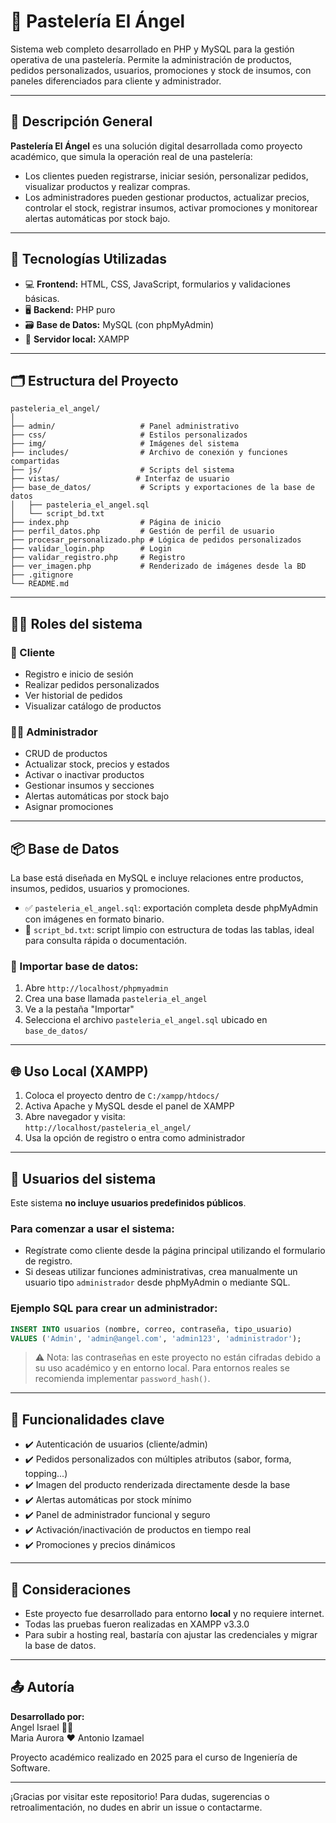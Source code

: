 # 🎂 Pastelería El Ángel

Sistema web completo desarrollado en PHP y MySQL para la gestión operativa de una pastelería. Permite la administración de productos, pedidos personalizados, usuarios, promociones y stock de insumos, con paneles diferenciados para cliente y administrador.

---

## 🧾 Descripción General

**Pastelería El Ángel** es una solución digital desarrollada como proyecto académico, que simula la operación real de una pastelería:

- Los clientes pueden registrarse, iniciar sesión, personalizar pedidos, visualizar productos y realizar compras.
- Los administradores pueden gestionar productos, actualizar precios, controlar el stock, registrar insumos, activar promociones y monitorear alertas automáticas por stock bajo.

---

## 🧰 Tecnologías Utilizadas

- 💻 **Frontend:** HTML, CSS, JavaScript, formularios y validaciones básicas.
- 🖥️ **Backend:** PHP puro
- 🗃️ **Base de Datos:** MySQL (con phpMyAdmin)
- 🧪 **Servidor local:** XAMPP

---

## 🗂️ Estructura del Proyecto

```
pasteleria_el_angel/
│
├── admin/                   # Panel administrativo
├── css/                     # Estilos personalizados
├── img/                     # Imágenes del sistema
├── includes/                # Archivo de conexión y funciones compartidas
├── js/                      # Scripts del sistema
├── vistas/                 # Interfaz de usuario
├── base_de_datos/           # Scripts y exportaciones de la base de datos
│   ├── pasteleria_el_angel.sql
│   └── script_bd.txt
├── index.php                # Página de inicio
├── perfil_datos.php         # Gestión de perfil de usuario
├── procesar_personalizado.php # Lógica de pedidos personalizados
├── validar_login.php        # Login
├── validar_registro.php     # Registro
├── ver_imagen.php           # Renderizado de imágenes desde la BD
├── .gitignore
└── README.md
```

---

## 🧑‍💼 Roles del sistema

### 👤 Cliente
- Registro e inicio de sesión
- Realizar pedidos personalizados
- Ver historial de pedidos
- Visualizar catálogo de productos

### 👨‍💼 Administrador
- CRUD de productos
- Actualizar stock, precios y estados
- Activar o inactivar productos
- Gestionar insumos y secciones
- Alertas automáticas por stock bajo
- Asignar promociones

---

## 📦 Base de Datos

La base está diseñada en MySQL e incluye relaciones entre productos, insumos, pedidos, usuarios y promociones.

- ✅ `pasteleria_el_angel.sql`: exportación completa desde phpMyAdmin con imágenes en formato binario.
- 📄 `script_bd.txt`: script limpio con estructura de todas las tablas, ideal para consulta rápida o documentación.

### 🧪 Importar base de datos:

1. Abre `http://localhost/phpmyadmin`
2. Crea una base llamada `pasteleria_el_angel`
3. Ve a la pestaña "Importar"
4. Selecciona el archivo `pasteleria_el_angel.sql` ubicado en `base_de_datos/`

---

## 🌐 Uso Local (XAMPP)

1. Coloca el proyecto dentro de `C:/xampp/htdocs/`
2. Activa Apache y MySQL desde el panel de XAMPP
3. Abre navegador y visita:  
   `http://localhost/pasteleria_el_angel/`
4. Usa la opción de registro o entra como administrador

---

## 👥 Usuarios del sistema

Este sistema **no incluye usuarios predefinidos públicos**.

### Para comenzar a usar el sistema:
- Regístrate como cliente desde la página principal utilizando el formulario de registro.
- Si deseas utilizar funciones administrativas, crea manualmente un usuario tipo `administrador` desde phpMyAdmin o mediante SQL.

### Ejemplo SQL para crear un administrador:
```sql
INSERT INTO usuarios (nombre, correo, contraseña, tipo_usuario)
VALUES ('Admin', 'admin@angel.com', 'admin123', 'administrador');
```

> ⚠️ Nota: las contraseñas en este proyecto no están cifradas debido a su uso académico y en entorno local. Para entornos reales se recomienda implementar `password_hash()`.

---

## 📝 Funcionalidades clave

- ✔️ Autenticación de usuarios (cliente/admin)
- ✔️ Pedidos personalizados con múltiples atributos (sabor, forma, topping...)
- ✔️ Imagen del producto renderizada directamente desde la base
- ✔️ Alertas automáticas por stock mínimo
- ✔️ Panel de administrador funcional y seguro
- ✔️ Activación/inactivación de productos en tiempo real
- ✔️ Promociones y precios dinámicos

---

## 📌 Consideraciones

- Este proyecto fue desarrollado para entorno **local** y no requiere internet.
- Todas las pruebas fueron realizadas en XAMPP v3.3.0
- Para subir a hosting real, bastaría con ajustar las credenciales y migrar la base de datos.

---

## 📤 Autoría

**Desarrollado por:**  
Angel Israel 🧑‍💻  
Maria Aurora ♥️
Antonio Izamael  

Proyecto académico realizado en 2025 para el curso de Ingeniería de Software.

---

¡Gracias por visitar este repositorio! Para dudas, sugerencias o retroalimentación, no dudes en abrir un issue o contactarme.
